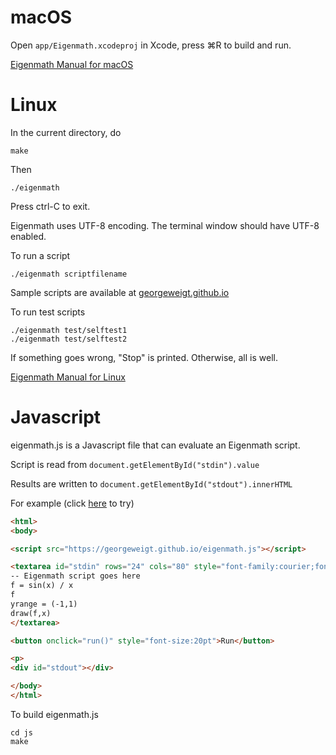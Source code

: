 # macOS

Open `app/Eigenmath.xcodeproj` in Xcode,
press ⌘R to build and run.

[Eigenmath Manual for macOS](https://georgeweigt.github.io/eigenmath-macos.pdf)

# Linux

In the current directory, do

```
make
```

Then

```
./eigenmath
```

Press ctrl-C to exit.

Eigenmath uses UTF-8 encoding. The terminal window should have UTF-8 enabled.

To run a script

```
./eigenmath scriptfilename
```

Sample scripts are available at [georgeweigt.github.io](https://georgeweigt.github.io)

To run test scripts

```
./eigenmath test/selftest1
./eigenmath test/selftest2
```

If something goes wrong, "Stop" is printed.
Otherwise, all is well.

[Eigenmath Manual for Linux](https://georgeweigt.github.io/eigenmath.pdf)

# Javascript

eigenmath.js is a Javascript file that can evaluate an Eigenmath script.

Script is read from `document.getElementById("stdin").value`

Results are written to `document.getElementById("stdout").innerHTML`

For example (click [here](https://georgeweigt.github.io/demo.html) to try)

```html
<html>
<body>

<script src="https://georgeweigt.github.io/eigenmath.js"></script>

<textarea id="stdin" rows="24" cols="80" style="font-family:courier;font-size:12pt">
-- Eigenmath script goes here
f = sin(x) / x
f
yrange = (-1,1)
draw(f,x)
</textarea>

<button onclick="run()" style="font-size:20pt">Run</button>

<p>
<div id="stdout"></div>

</body>
</html>
```

To build eigenmath.js

```
cd js
make
```
